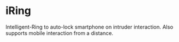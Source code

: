 # iRing
Intelligent-Ring to auto-lock smartphone on intruder interaction. Also supports mobile interaction from a distance.
